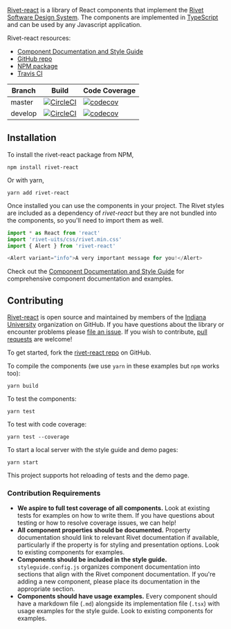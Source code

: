 [Rivet-react](https://github.com/indiana-university/rivet-react) is a library of React components that implement the [Rivet Software Design System](https://rivet.uits.iu.edu). The components are implemented in [TypeScript](http://www.typescriptlang.org/) and can be used by any Javascript application.

Rivet-react resources:
* [Component Documentation and Style Guide](https://indiana-university.github.io/rivet-react/)
* [GitHub repo](https://github.com/indiana-university/rivet-react)
* [NPM package](https://www.npmjs.com/package/rivet-react)
* [Travis CI](https://travis-ci.org/indiana-university/rivet-react)

| Branch | Build | Code Coverage |
| ------ | ----- | ------------- |
| master | [![CircleCI](https://circleci.com/gh/indiana-university/rivet-react/tree/master.svg?style=svg)](https://circleci.com/gh/indiana-university/rivet-react/tree/master) | [![codecov](https://codecov.io/gh/indiana-university/rivet-react/branch/master/graph/badge.svg)](https://codecov.io/gh/indiana-university/rivet-react/branch/master) |
| develop | [![CircleCI](https://circleci.com/gh/indiana-university/rivet-react/tree/develop.svg?style=svg)](https://circleci.com/gh/indiana-university/rivet-react/tree/develop) | [![codecov](https://codecov.io/gh/indiana-university/rivet-react/branch/develop/graph/badge.svg)](https://codecov.io/gh/indiana-university/rivet-react/branch/develop) |

## Installation

To install the rivet-react package from NPM,

```shell
npm install rivet-react
```

Or with yarn,

```shell
yarn add rivet-react
```

Once installed you can use the components in your project. The Rivet styles are included as a dependency of *rivet-react* but they are not bundled into the components, so you'll need to import them as well.

```typescript
import * as React from 'react'
import 'rivet-uits/css/rivet.min.css'
import { Alert } from 'rivet-react'

<Alert variant="info">A very important message for you!</Alert>
``` 

Check out the [Component Documentation and Style Guide](https://indiana-university.github.io/rivet-react/) for comprehensive component documentation and examples.

## Contributing

[Rivet-react](https://github.com/indiana-university/rivet-react/) is open source and maintained by members of the [Indiana University](https://github.com/indiana-university) organization on GitHub. If you have questions about the library or encounter problems please [file an issue](https://github.com/indiana-university/rivet-react/issues). If you wish to contribute, [pull requests](https://help.github.com/articles/about-pull-requests/) are welcome!

To get started, fork the [rivet-react repo](https://github.com/indiana-university/rivet-react/) on GitHub.

To compile the components (we use `yarn` in these examples but `npm` works too):

```shell
yarn build
```

To test the components:

```shell
yarn test
```

To test with code coverage:

```shell
yarn test --coverage
```

To start a local server with the style guide and demo pages:

```shell
yarn start
```

This project supports hot reloading of tests and the demo page.

### Contribution Requirements

* **We aspire to full test coverage of all components.** Look at existing tests for examples on how to write them. If you have questions about testing or how to resolve coverage issues, we can help!  
* **All component properties should be documented.** Property documentation should link to relevant Rivet documentation if available, particularly if the property is for styling and presentation options. Look to existing components for examples.
* **Components should be included in the style guide.** `styleguide.config.js` organizes component documentation into sections that align with the Rivet component documentation. If you're adding a new component, please place its documentation in the appropriate section.
* **Components should have usage examples.** Every component should have a markdown file (`.md`) alongside its implementation file (`.tsx`) with usage examples for the style guide. Look to existing components for examples.
